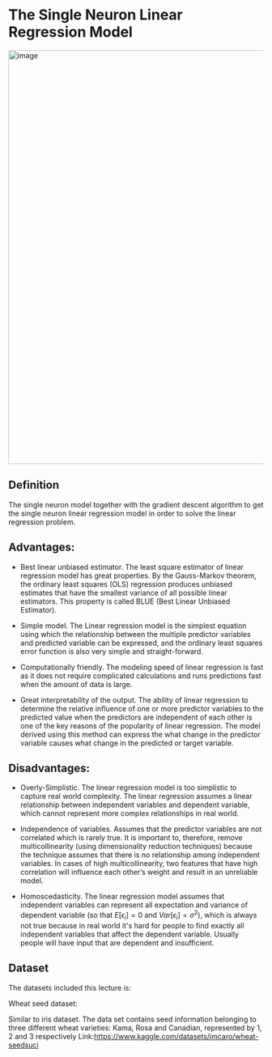 # The Single Neuron Linear Regression Model
<img width="818" alt="image" src="https://user-images.githubusercontent.com/119746917/205466043-873d5827-4153-4fa3-8701-7bfdf8a5f0c8.png">

## Definition
The single neuron model together with the gradient descent algorithm to get the single neuron 
linear regression model in order to solve the linear regression problem. 


## Advantages:

* Best linear unbiased estimator. The least square estimator of linear regression model has great properties. 
  By the Gauss-Markov theorem, the ordinary least squares (OLS) regression produces unbiased estimates that 
  have the smallest variance of all possible linear estimators. This property is called BLUE (Best Linear Unbiased Estimator).

* Simple model. The Linear regression model is the simplest equation using which the relationship between the 
  multiple predictor variables and predicted variable can be expressed, and the ordinary least squares error 
  function is also very simple and straight-forward.

* Computationally friendly. The modeling speed of linear regression is fast as it does not require complicated 
  calculations and runs predictions fast when the amount of data is large.

* Great interpretability of the output. The ability of linear regression to determine the relative influence 
  of one or more predictor variables to the predicted value when the predictors are independent of each other is 
  one of the key reasons of the popularity of linear regression. The model derived using this method can express the 
  what change in the predictor variable causes what change in the predicted or target variable.

## Disadvantages:

* Overly-Simplistic. The linear regression model is too simplistic to capture real world complexity. 
  The linear regression assumes a linear relationship between independent variables and dependent variable, 
  which cannot represent more complex relationships in real world.

* Independence of variables. Assumes that the predictor variables are not correlated which is rarely true. 
  It is important to, therefore, remove multicollinearity (using dimensionality reduction techniques) because 
  the technique assumes that there is no relationship among independent variables. In cases of high multicollinearity, 
  two features that have high correlation will influence each other’s weight and result in an unreliable model.

* Homoscedasticity. The linear regression model assumes that independent variables can represent all expectation and 
  variance of dependent variable (so that $E[\epsilon_i]=0$ and $Var[\epsilon_i] = \sigma^2$), which is always not true 
  because in real world it's hard for people to find exactly all independent variables that affect the dependent variable. 
  Usually people will have input that are dependent and insufficient.

## Dataset
The datasets included this lecture is:

Wheat seed dataset:

Similar to iris dataset. The data set contains seed information belonging to three different wheat varieties: Kama, Rosa and Canadian, represented by 1, 2 and 3 respectively
Link:https://www.kaggle.com/datasets/jmcaro/wheat-seedsuci
